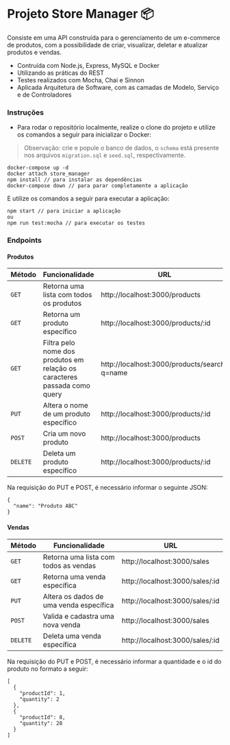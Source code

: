 # Projeto Store Manager 📦

Consiste em uma API construída para o gerenciamento de um e-commerce de produtos, com a possibilidade de criar, visualizar, deletar e atualizar produtos e vendas. 

* Contruída com Node.js, Express, MySQL e Docker
* Utilizando as práticas do REST
* Testes realizados com Mocha, Chai e Sinnon
* Aplicada Arquitetura de Software, com as camadas de Modelo, Serviço e de Controladores


### Instruções

- Para rodar o repositório localmente, realize o clone do projeto e utilize os comandos a seguir para inicializar o Docker:

> Observação: crie e popule o banco de dados, o `schema` está presente nos arquivos `migration.sql` e `seed.sql`, respectivamente.

```
docker-compose up -d
docker attach store_manager
npm install // para instalar as dependências
docker-compose down // para parar completamente a aplicação
```

E utilize os comandos a seguir para executar a aplicação:

```
npm start // para iniciar a aplicação
ou
npm run test:mocha // para executar os testes
```

### Endpoints

#### Produtos

| Método | Funcionalidade | URL |
|---|---|---|
| `GET` | Retorna uma lista com todos os produtos | http://localhost:3000/products |
| `GET` | Retorna um produto específico | http://localhost:3000/products/:id |
| `GET` | Filtra pelo nome dos produtos em relação os caracteres passada como query | http://localhost:3000/products/search?q=name |
| `PUT` | Altera o nome de um produto específico | http://localhost:3000/products/:id |
| `POST` | Cria um novo produto | http://localhost:3000/products |
| `DELETE` | Deleta um produto específico | http://localhost:3000/products/:id |


Na requisição do PUT e POST, é necessário informar o seguinte JSON:

```
{ 
  "name": "Produto ABC"
}
```

#### Vendas

| Método | Funcionalidade | URL |
|---|---|---|
| `GET` | Retorna uma lista com todos as vendas | http://localhost:3000/sales |
| `GET` | Retorna uma venda específica | http://localhost:3000/sales/:id |
| `PUT` | Altera os dados de uma venda específica | http://localhost:3000/sales/:id |
| `POST` | Valida e cadastra uma nova venda | http://localhost:3000/sales |
| `DELETE` | Deleta uma venda específica | http://localhost:3000/sales/:id |


Na requisição do PUT e POST, é necessário informar a quantidade e o id do produto no formato a seguir:

```
[
  {
    "productId": 1,
    "quantity": 2
  }, 
  { 
    "productId": 8,
    "quantity": 28
  }
]
```
